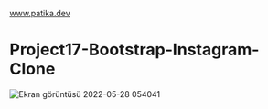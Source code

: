 www.patika.dev
# Project17-Bootstrap-Instagram-Clone
![Ekran görüntüsü 2022-05-28 054041](https://user-images.githubusercontent.com/96810885/170806626-bf0e6d6d-6f45-4007-9b8d-c97ebaf1b394.png)
